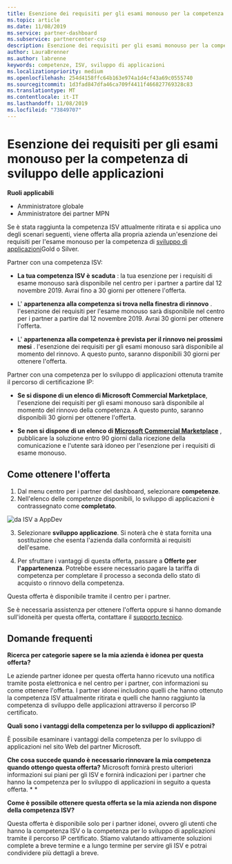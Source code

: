 ```yaml
---
title: Esenzione dei requisiti per gli esami monouso per la competenza per lo sviluppo di applicazioni | Centro per i partner
ms.topic: article
ms.date: 11/08/2019
ms.service: partner-dashboard
ms.subservice: partnercenter-csp
description: Esenzione dei requisiti per gli esami monouso per la competenza di sviluppo delle applicazioni
author: LauraBrenner
ms.author: labrenne
keywords: competenze, ISV, sviluppo di applicazioni
ms.localizationpriority: medium
ms.openlocfilehash: 254d4158ffc64b163e974a1d4cf43a69c0555740
ms.sourcegitcommit: 1d3fad847dfa46ca709f4411f466827769328c83
ms.translationtype: MT
ms.contentlocale: it-IT
ms.lasthandoff: 11/08/2019
ms.locfileid: "73849707"
---
```

# <a name="one-time-exam-requirements-exemption-for-the-application-development-competency"></a>Esenzione dei requisiti per gli esami monouso per la competenza di sviluppo delle applicazioni

**Ruoli applicabili**

- Amministratore globale
- Amministratore dei partner MPN

Se è stata raggiunta la competenza ISV attualmente ritirata e si applica uno degli scenari seguenti, viene offerta alla propria azienda un'esenzione dei requisiti per l'esame monouso per la competenza di [sviluppo di applicazioni](https://partner.microsoft.com/membership/application-development-competency)Gold o Silver. 

Partner con una competenza ISV:

- **La tua competenza ISV è scaduta** : la tua esenzione per i requisiti di esame monouso sarà disponibile nel centro per i partner a partire dal 12 novembre 2019. Avrai fino a 30 giorni per ottenere l'offerta. 

- L' **appartenenza alla competenza si trova nella finestra di rinnovo** . l'esenzione dei requisiti per l'esame monouso sarà disponibile nel centro per i partner a partire dal 12 novembre 2019. Avrai 30 giorni per ottenere l'offerta. 

- L' **appartenenza alla competenza è prevista per il rinnovo nei prossimi mesi** . l'esenzione dei requisiti per gli esami monouso sarà disponibile al momento del rinnovo. A questo punto, saranno disponibili 30 giorni per ottenere l'offerta.

Partner con una competenza per lo sviluppo di applicazioni ottenuta tramite il percorso di certificazione IP:

- **Se si dispone di un elenco di Microsoft Commercial Marketplace**, l'esenzione dei requisiti per gli esami monouso sarà disponibile al momento del rinnovo della competenza. A questo punto, saranno disponibili 30 giorni per ottenere l'offerta.

- **Se non si dispone di un elenco di [Microsoft Commercial Marketplace](https://azure.microsoft.com/overview/commercial-marketplace/)** , pubblicare la soluzione entro 90 giorni dalla ricezione della comunicazione e l'utente sarà idoneo per l'esenzione per i requisiti di esame monouso.

## <a name="how-to-get-your-offer"></a>Come ottenere l'offerta

1. Dal menu centro per i partner del dashboard, selezionare **competenze**.
2. Nell'elenco delle competenze disponibili, lo sviluppo di applicazioni è contrassegnato come **completato**.

![da ISV a AppDev](images/appdev.png)

3. Selezionare **sviluppo applicazione**. Si noterà che è stata fornita una sostituzione che esenta l'azienda dalla conformità ai requisiti dell'esame. 

4. Per sfruttare i vantaggi di questa offerta, passare a **Offerte per l'appartenenza**. Potrebbe essere necessario pagare la tariffa di competenza per completare il processo a seconda dello stato di acquisto o rinnovo della competenza. 

Questa offerta è disponibile tramite il centro per i partner.

Se è necessaria assistenza per ottenere l'offerta oppure si hanno domande sull'idoneità per questa offerta, contattare il [supporto tecnico](https://partner.microsoft.com/Support). 

## <a name="frequently-asked-questions"></a>Domande frequenti

**Ricerca per categorie sapere se la mia azienda è idonea per questa offerta?**

Le aziende partner idonee per questa offerta hanno ricevuto una notifica tramite posta elettronica e nel centro per i partner, con informazioni su come ottenere l'offerta. I partner idonei includono quelli che hanno ottenuto la competenza ISV attualmente ritirata e quelli che hanno raggiunto la competenza di sviluppo delle applicazioni attraverso il percorso IP certificato. 

**Quali sono i vantaggi della competenza per lo sviluppo di applicazioni?**

È possibile esaminare i vantaggi della competenza per lo sviluppo di applicazioni nel sito Web del partner Microsoft. 

**Che cosa succede quando è necessario rinnovare la mia competenza quando ottengo questa offerta?** Microsoft fornirà presto ulteriori informazioni sui piani per gli ISV e fornirà indicazioni per i partner che hanno la competenza per lo sviluppo di applicazioni in seguito a questa offerta. * *  

**Come è possibile ottenere questa offerta se la mia azienda non dispone della competenza ISV?**

Questa offerta è disponibile solo per i partner idonei, ovvero gli utenti che hanno la competenza ISV o la competenza per lo sviluppo di applicazioni tramite il percorso IP certificato. Stiamo valutando attivamente soluzioni complete a breve termine e a lungo termine per servire gli ISV e potrai condividere più dettagli a breve. 



